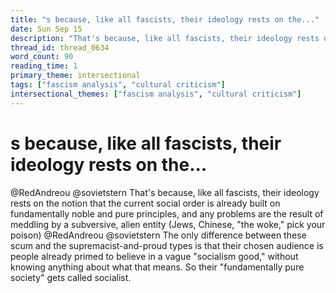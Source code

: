 ```yaml
---
title: "s because, like all fascists, their ideology rests on the..."
date: Sun Sep 15
description: "That's because, like all fascists, their ideology rests on the notion that the current social order is already built on fundamentally noble and pure..."
thread_id: thread_0634
word_count: 90
reading_time: 1
primary_theme: intersectional
tags: ["fascism analysis", "cultural criticism"]
intersectional_themes: ["fascism analysis", "cultural criticism"]
---
```


# s because, like all fascists, their ideology rests on the...

@RedAndreou @sovietstern That's because, like all fascists, their ideology rests on the notion that the current social order is already built on fundamentally noble and pure principles, and any problems are the result of meddling by a subversive, alien entity (Jews, Chinese, "the woke," pick your poison) @RedAndreou @sovietstern The only difference between these scum and the supremacist-and-proud types is that their chosen audience is people already primed to believe in a vague "socialism good," without knowing anything about what that means. So their "fundamentally pure society" gets called socialist.